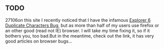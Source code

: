 <article><h2>TODO</h2><time><span class="day">2</span><span class="month">7</span><span class="year">106</span></time>on this site I recently noticed that I have the infamous <a href="http://www.positioniseverything.net/explorer/dup-characters.html">Explorer 6 Duplicate Characters Bug</a>, but as more than half of my users use firefox or an other good (read not IE) browser. I will take my time fixing it, so if it bothers you, too bad.But in the meantime, check out the link, it has very good articles on browser bugs...</article>